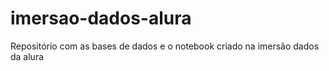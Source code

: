 # imersao-dados-alura
 Repositório com as bases de dados e o notebook criado na imersão dados da alura
